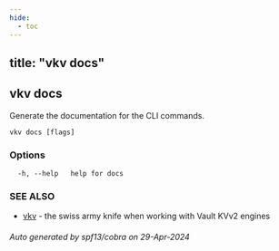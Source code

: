 ```yaml
---
hide:
  - toc
---
```

title: "vkv docs"
---
## vkv docs

Generate the documentation for the CLI commands.

```
vkv docs [flags]
```

### Options

```
  -h, --help   help for docs
```

### SEE ALSO

* [vkv](vkv.md)	 - the swiss army knife when working with Vault KVv2 engines

###### Auto generated by spf13/cobra on 29-Apr-2024
